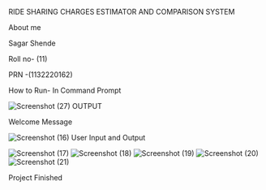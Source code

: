 RIDE SHARING CHARGES ESTIMATOR AND COMPARISON SYSTEM


About me


Sagar Shende


Roll no- (11)


PRN -(1132220162)


How to Run- In Command Prompt


![Screenshot (27)](https://user-images.githubusercontent.com/114716929/203531938-7f403ac9-97f9-4d27-891e-0479f608222a.png)
OUTPUT


Welcome Message


![Screenshot (16)](https://user-images.githubusercontent.com/114716929/203532047-f215834d-e437-45c5-8c81-bf6fb2e6f563.png)
User Input and Output


![Screenshot (17)](https://user-images.githubusercontent.com/114716929/203532156-9f8a4874-4b4e-46d4-8ace-f35d7c30659a.png)
![Screenshot (18)](https://user-images.githubusercontent.com/114716929/203532202-bd5eb95e-99a1-4ad7-9fd8-d4e7215e88bb.png)
![Screenshot (19)](https://user-images.githubusercontent.com/114716929/203532234-5b3efecf-594f-403a-bc6e-793d8c7a4b1b.png)
![Screenshot (20)](https://user-images.githubusercontent.com/114716929/203532257-8e290ef8-4ae3-4db1-b43b-9876fec58082.png)
![Screenshot (21)](https://user-images.githubusercontent.com/114716929/203532284-780da5a1-9b21-4b3c-9bb5-58182abd5f0d.png)


Project Finished
